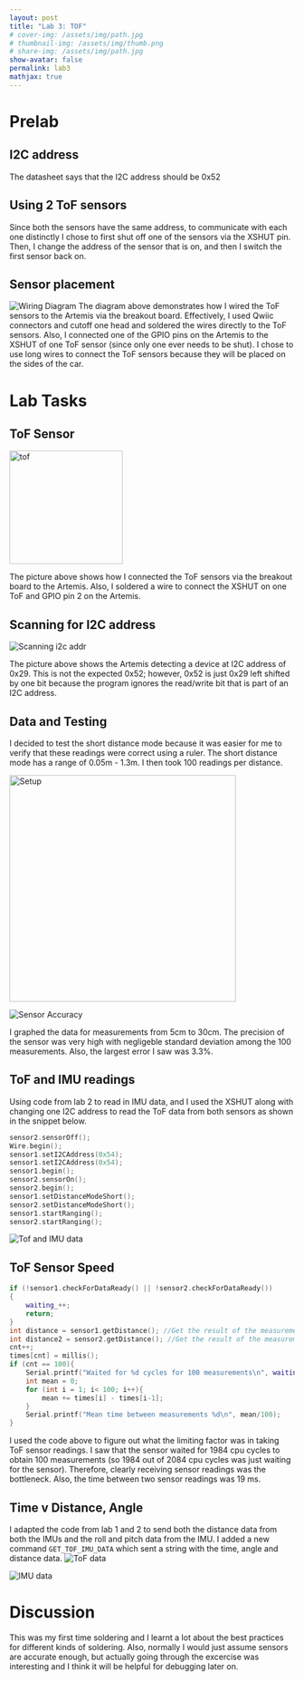 ```yaml
---
layout: post
title: "Lab 3: TOF"
# cover-img: /assets/img/path.jpg
# thumbnail-img: /assets/img/thumb.png
# share-img: /assets/img/path.jpg
show-avatar: false
permalink: lab3
mathjax: true
---
```

<!-- ## TBD physcial stuff
- [x] Picture of sensors connected
- [x] SS of sensor data being output
- [x] 2ToF sensors data relay
- [x] Sensor speed data (what is the limiting factor?)
- [ ] Time v Distance (10 per measurement)
- [ ] Time v Angle (IMU) -->

# Prelab 
## I2C address
The datasheet says that the I2C address should be 0x52
## Using 2 ToF sensors
Since both the sensors have the same address, to communicate with each one distinctly I chose to first shut off one of the sensors via the XSHUT pin. 
Then, I change the address of the sensor that is on, and then I switch the first sensor back on. 
## Sensor placement
![Wiring Diagram](assets/img/lab3_wiring.png)
The diagram above demonstrates how I wired the ToF sensors to the Artemis via the breakout board. Effectively, I used Qwiic connectors and cutoff one 
head and soldered the wires directly to the ToF sensors. Also, I connected one of the GPIO pins on the Artemis to the XSHUT of one ToF sensor (since only one ever needs 
to be shut). I chose to use long wires to connect the ToF sensors because they will be placed on the sides of the car. 

# Lab Tasks
## ToF Sensor
<img src="assets/img/tof.jpeg" alt="tof" width="200"/>

The picture above shows how I connected the ToF sensors via the breakout board to the Artemis. Also, I soldered a wire to connect 
the XSHUT on one ToF and GPIO pin 2 on the Artemis. 
## Scanning for I2C address
![Scanning i2c addr](assets/img/i2c_addr.png)

The picture above shows the Artemis detecting a device at I2C address of 0x29. This is not the expected 0x52; however, 
0x52 is just 0x29 left shifted by one bit because the program ignores the read/write bit that is part of an I2C address. 
## Data and Testing
I decided to test the short distance mode because it was easier for me to verify that these readings
were correct using a ruler. The short distance mode has a range of 0.05m - 1.3m. I then took 100 readings 
per distance. 

<img src="assets/img/sensor_setup.jpeg" alt="Setup" width="400"/>

![Sensor Accuracy](assets/img/sensor_acc.png)

I graphed the data for measurements from 5cm to 30cm. The precision of the sensor was very high with negligeble standard deviation 
among the 100 measurements. Also, the largest error I saw was 3.3%.  

## ToF and IMU readings
Using code from lab 2 to read in IMU data, and I used the XSHUT along with changing one I2C address to read the ToF data from both 
sensors as shown in the snippet below. 
```c++
sensor2.sensorOff();
Wire.begin();
sensor1.setI2CAddress(0x54);
sensor1.setI2CAddress(0x54);
sensor1.begin();
sensor2.sensorOn();
sensor2.begin();
sensor1.setDistanceModeShort();
sensor2.setDistanceModeShort();
sensor1.startRanging();
sensor2.startRanging();
```
![Tof and IMU data](assets/img/tof_imu.gif)
## ToF Sensor Speed
```c++
if (!sensor1.checkForDataReady() || !sensor2.checkForDataReady())
{
    waiting_++;
    return;
}
int distance = sensor1.getDistance(); //Get the result of the measurement from the sensor
int distance2 = sensor2.getDistance(); //Get the result of the measurement from the sensor
cnt++;
times[cnt] = millis();
if (cnt == 100){
    Serial.printf("Waited for %d cycles for 100 measurements\n", waiting_);
    int mean = 0;
    for (int i = 1; i< 100; i++){
        mean += times[i] - times[i-1];
    }
    Serial.printf("Mean time between measurements %d\n", mean/100);
}
```
I used the code above to figure out what the limiting factor was in taking ToF sensor readings. I saw that the sensor waited for 1984 cpu cycles to 
obtain 100 measurements (so 1984 out of 2084 cpu cycles was just waiting for the sensor). Therefore, clearly receiving sensor readings was the bottleneck. 
Also, the time between two sensor readings was 19 ms. 

## Time v Distance, Angle
I adapted the code from lab 1 and 2 to send both the distance data from both the IMUs and the roll and pitch data from the IMU. I 
added a new command `GET_TOF_IMU_DATA` which sent a string with the time, angle and distance data. 
![ToF data](assets/img/tof_data.png)

![IMU data](assets/img/imu_data.png)

# Discussion
This was my first time soldering and I learnt a lot about the best practices for different kinds of soldering. Also, normally 
I would just assume sensors are accurate enough, but actually going through the excercise was interesting and I think it will 
be helpful for debugging later on. 